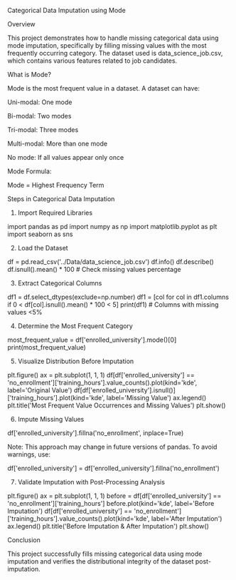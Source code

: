 Categorical Data Imputation using Mode

Overview

This project demonstrates how to handle missing categorical data using mode imputation, specifically by filling missing values with the most frequently occurring category. The dataset used is data_science_job.csv, which contains various features related to job candidates.

What is Mode?

Mode is the most frequent value in a dataset. A dataset can have:

Uni-modal: One mode

Bi-modal: Two modes

Tri-modal: Three modes

Multi-modal: More than one mode

No mode: If all values appear only once

Mode Formula:

Mode = Highest Frequency Term

Steps in Categorical Data Imputation

1. Import Required Libraries

import pandas as pd
import numpy as np
import matplotlib.pyplot as plt
import seaborn as sns

2. Load the Dataset

df = pd.read_csv('../Data/data_science_job.csv')
df.info()
df.describe()
df.isnull().mean() * 100  # Check missing values percentage

3. Extract Categorical Columns

df1 = df.select_dtypes(exclude=np.number)
df1 = [col for col in df1.columns if 0 < df[col].isnull().mean() * 100 < 5]
print(df1)  # Columns with missing values <5%

4. Determine the Most Frequent Category

most_frequent_value = df['enrolled_university'].mode()[0]
print(most_frequent_value)

5. Visualize Distribution Before Imputation

plt.figure()
ax = plt.subplot(1, 1, 1)
df[df['enrolled_university'] == 'no_enrollment']['training_hours'].value_counts().plot(kind='kde', label='Original Value')
df[df['enrolled_university'].isnull()]['training_hours'].plot(kind='kde', label='Missing Value')
ax.legend()
plt.title('Most Frequent Value Occurrences and Missing Values')
plt.show()

6. Impute Missing Values

df['enrolled_university'].fillna('no_enrollment', inplace=True)

Note: This approach may change in future versions of pandas. To avoid warnings, use:

df['enrolled_university'] = df['enrolled_university'].fillna('no_enrollment')

7. Validate Imputation with Post-Processing Analysis

plt.figure()
ax = plt.subplot(1, 1, 1)
before = df[df['enrolled_university'] == 'no_enrollment']['training_hours']
before.plot(kind='kde', label='Before Imputation')
df[df['enrolled_university'] == 'no_enrollment']['training_hours'].value_counts().plot(kind='kde', label='After Imputation')
ax.legend()
plt.title('Before Imputation & After Imputation')
plt.show()

Conclusion

This project successfully fills missing categorical data using mode imputation and verifies the distributional integrity of the dataset post-imputation.

